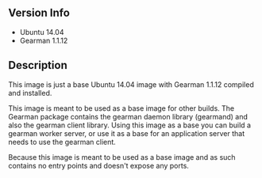 ## Version Info
* Ubuntu 14.04
* Gearman 1.1.12

## Description
This image is just a base Ubuntu 14.04 image with Gearman 1.1.12 compiled and installed.

This image is meant to be used as a base image for other builds. The Gearman package contains the gearman daemon library
(gearmand) and also the gearman client library. Using this image as a base you can build a gearman worker server, or
use it as a base for an application server that needs to use the gearman client.

Because this image is meant to be used as a base image and as such contains no entry points and doesn't expose any ports.